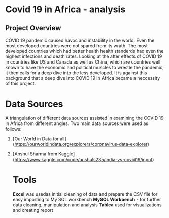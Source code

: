 # Covid 19  in Africa - analysis

## Project Overview 
COVID 19 pandemic  caused havoc and instability in the world. Even the most developed countries were not spared from its wrath. The most developed countries which had better health health standerds had  even the highest infections and death rates. Looking at the after effects of COVID 19 in countries like US and Canada as well as China, which are countries well known to have the economic and political muscles to wrestle the pandemic, it then calls for a deep dive into the less developed. It is against this background that a deep dive into COVID 19 in Africa became a neccessity of this project.

# Data Sources
A triangulation of different data sources assisted in examining the COVID 19 in Africa from different angles. Two main data sources were used as follows:  
1. [Our World in Data for all] (https://ourworldindata.org/explorers/coronavirus-data-explorer)
2. [Anshul Sharma from Kaggle] (https://www.kaggle.com/code/anshuls235/india-vs-covid19/input)

   # Tools
    **Excel**  was usedas initial cleaning of data and prepare the CSV file for easy importing to My SQL workbench
    **MySQL Workbench** - for further data cleaning, manipulation and analysis
    **Tablea** used for visualizations and creating report
